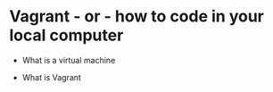 # Vagrant - or - how to code in your local computer

* What is a virtual machine

* What is Vagrant

